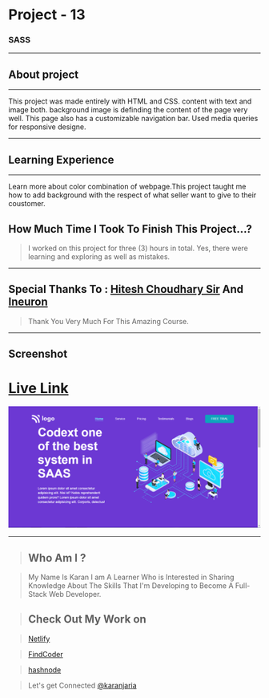 # Project - 13

### SASS

---

## About project
---



This project was made entirely with HTML and CSS. content with text and image both. background image is definding the content of the page very well. This page also has a customizable navigation bar. Used media queries for responsive designe.


---


## Learning Experience
---
Learn more about color combination of webpage.This project taught me how to add background with the respect of what seller want to give to their coustomer.

## How Much Time I Took To Finish This Project...? 
>I worked on this project for three (3) hours in total. Yes, there were learning and exploring as well as mistakes.

---

##  Special Thanks To : [Hitesh Choudhary Sir](https://www.instagram.com/hiteshchoudharyofficial/?hl=en)  And [Ineuron](https://ineuron.ai/course/Full-Stack-Javascript-Web-Developer)

>Thank You Very Much For This Amazing Course.

---

## Screenshot 


# [Live Link](https://willowy-basbousa-4e8f7b.netlify.app/)

![What's Trend In](./Capture.PNG)

---


>## Who Am I ?

>My Name Is Karan I am A Learner Who is Interested in Sharing Knowledge About The Skills That I'm Developing to Become A Full-Stack Web Developer.

>## Check Out My Work on 

>[Netlify](https://app.netlify.com/teams/karan9846/overview?_ga=2.175703073.206776847.1659963657-634189433.1659791041)

>[FindCoder](https://www.findcoder.io/u/karan18)

>[hashnode](https://hashnode.com/@karan787)

>Let's get Connected [@karanjaria](https://www.instagram.com/karanjaria/?hl=en)